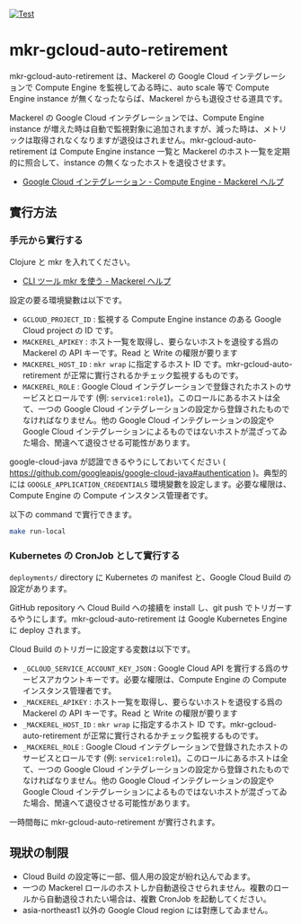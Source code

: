 [![Test](https://github.com/ne-sachirou/mkr-gcloud-auto-retirement/actions/workflows/test.yml/badge.svg)](https://github.com/ne-sachirou/mkr-gcloud-auto-retirement/actions/workflows/test.yml)

# mkr-gcloud-auto-retirement

mkr-gcloud-auto-retirement は、Mackerel の Google Cloud インテグレーションで Compute Engine を監視してゐる時に、auto scale 等で Compute Engine instance が無くなったならば、Mackerel からも退役させる道具です。

Mackerel の Google Cloud インテグレーションでは、Compute Engine instance が増えた時は自動で監視對象に追加されますが、減った時は、メトリックは取得されなくなりますが退役はされません。mkr-gcloud-auto-retirement は Compute Engine instance 一覧と Mackerel のホスト一覧を定期的に照合して、instance の無くなったホストを退役させます。

- [Google Cloud インテグレーション - Compute Engine - Mackerel ヘルプ](https://mackerel.io/ja/docs/entry/integrations/gcp/gce)

## 實行方法

### 手元から實行する

Clojure と mkr を入れてください。

- [CLI ツール mkr を使う - Mackerel ヘルプ](https://mackerel.io/ja/docs/entry/advanced/cli)

設定の要る環境變數は以下です。

- `GCLOUD_PROJECT_ID` : 監視する Compute Engine instance のある Google Cloud project の ID です。
- `MACKEREL_APIKEY` : ホスト一覧を取得し、要らないホストを退役する爲の Mackerel の API キーです。Read と Write の權限が要ります
- `MACKEREL_HOST_ID` : `mkr wrap` に指定するホスト ID です。mkr-gcloud-auto-retirement が正常に實行されるかチェック監視するものです。
- `MACKEREL_ROLE` : Google Cloud インテグレーションで登錄されたホストのサービスとロールです (例: `service1:role1`)。このロールにあるホストは全て、一つの Google Cloud インテグレーションの設定から登錄されたものでなければなりません。他の Google Cloud インテグレーションの設定や Google Cloud インテグレーションによるものではないホストが混ざってゐた場合、閒違へて退役させる可能性があります。

google-cloud-java が認證できるやうにしておいてください ( https://github.com/googleapis/google-cloud-java#authentication )。典型的には `GOOGLE_APPLICATION_CREDENTIALS` 環境變數を設定します。必要な權限は、Compute Engine の Compute インスタンス管理者です。

以下の command で實行できます。

```sh
make run-local
```

### Kubernetes の CronJob として實行する

`deployments/` directory に Kubernetes の manifest と、Google Cloud Build の設定があります。

GitHub repository へ Cloud Build への接續を install し、git push でトリガーするやうにします。mkr-gcloud-auto-retirement は Google Kubernetes Engine に deploy されます。

Cloud Build のトリガーに設定する変数は以下です。

- `_GCLOUD_SERVICE_ACCOUNT_KEY_JSON` : Google Cloud API を實行する爲のサービスアカウントキーです。必要な權限は、Compute Engine の Compute インスタンス管理者です。
- `_MACKEREL_APIKEY` : ホスト一覧を取得し、要らないホストを退役する爲の Mackerel の API キーです。Read と Write の權限が要ります
- `_MACKEREL_HOST_ID` : `mkr wrap` に指定するホスト ID です。mkr-gcloud-auto-retirement が正常に實行されるかチェック監視するものです。
- `_MACKEREL_ROLE` : Google Cloud インテグレーションで登錄されたホストのサービスとロールです (例: `service1:role1`)。このロールにあるホストは全て、一つの Google Cloud インテグレーションの設定から登錄されたものでなければなりません。他の Google Cloud インテグレーションの設定や Google Cloud インテグレーションによるものではないホストが混ざってゐた場合、閒違へて退役させる可能性があります。

一時間毎に mkr-gcloud-auto-retirement が實行されます。

## 現狀の制限

- Cloud Build の設定等に一部、個人用の設定が紛れ込んでゐます。
- 一つの Mackerel ロールのホストしか自動退役させられません。複數のロールから自動退役されたい場合は、複數 CronJob を起動してください。
- asia-northeast1 以外の Google Cloud region には對應してゐません。
